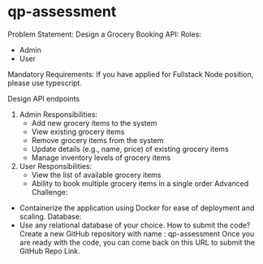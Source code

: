 # qp-assessment
Problem Statement:
Design a Grocery Booking API:
Roles:
- Admin
- User

 
Mandatory Requirements:
If you have applied for Fullstack Node position, please use typescript. 

Design API endpoints
1. Admin Responsibilities:
   - Add new grocery items to the system
   - View existing grocery items
   - Remove grocery items from the system
   - Update details (e.g., name, price) of existing grocery items
   - Manage inventory levels of grocery items
2. User Responsibilities:
   - View the list of available grocery items
   - Ability to book multiple grocery items in a single order
Advanced Challenge:
- Containerize the application using Docker for ease of deployment and scaling.
Database:
- Use any relational database of your choice.
How to submit the code?
Create a new GitHub repository with name : qp-assessment
Once you are ready with the code, you can come back on this URL to submit the GitHub Repo Link. 
